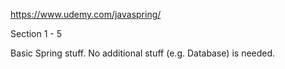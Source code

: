 https://www.udemy.com/javaspring/

Section 1 - 5

Basic Spring stuff. No additional stuff (e.g. Database) is needed.

